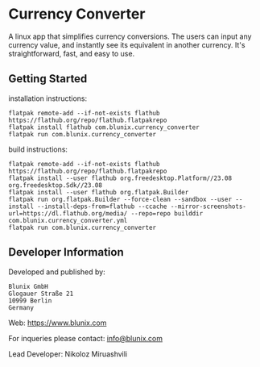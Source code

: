 # Currency Converter
A linux app that simplifies currency conversions. The users can input any currency value, and instantly see its equivalent in another currency. It's straightforward, fast, and easy to use.

## Getting Started
installation instructions:
```
flatpak remote-add --if-not-exists flathub https://flathub.org/repo/flathub.flatpakrepo
flatpak install flathub com.blunix.currency_converter
flatpak run com.blunix.currency_converter
```
build instructions:
```
flatpak remote-add --if-not-exists flathub https://flathub.org/repo/flathub.flatpakrepo
flatpak install --user flathub org.freedesktop.Platform//23.08 org.freedesktop.Sdk//23.08
flatpak install --user flathub org.flatpak.Builder
flatpak run org.flatpak.Builder --force-clean --sandbox --user --install --install-deps-from=flathub --ccache --mirror-screenshots-url=https://dl.flathub.org/media/ --repo=repo builddir com.blunix.currency_converter.yml
flatpak run com.blunix.currency_converter
```
## Developer Information
Developed and published by:
```
Blunix GmbH
Glogauer Straße 21
10999 Berlin
Germany
```

Web: https://www.blunix.com

For inqueries please contact: info@blunix.com

Lead Developer: Nikoloz Miruashvili